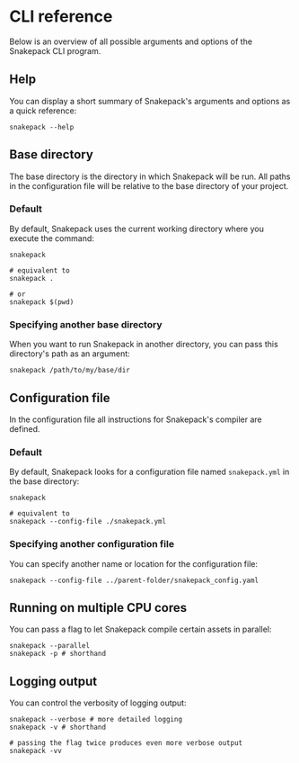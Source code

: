 # CLI reference

Below is an overview of all possible arguments and options of the Snakepack CLI program.

## Help

You can display a short summary of Snakepack's arguments and options as a quick reference:

```shell
snakepack --help
```

## Base directory

The base directory is the directory in which Snakepack will be run. All paths in the configuration file will be relative to the base directory of your project.

### Default

By default, Snakepack uses the current working directory where you execute the command:

```shell
snakepack

# equivalent to
snakepack .

# or
snakepack $(pwd)
```

### Specifying another base directory

When you want to run Snakepack in another directory, you can pass this directory's path as an argument:

```shell
snakepack /path/to/my/base/dir
```

## Configuration file

In the configuration file all instructions for Snakepack's compiler are defined.

### Default

By default, Snakepack looks for a configuration file named ``snakepack.yml`` in the base directory:

````shell
snakepack

# equivalent to
snakepack --config-file ./snakepack.yml
````

### Specifying another configuration file

You can specify another name or location for the configuration file:

````shell
snakepack --config-file ../parent-folder/snakepack_config.yaml
````

## Running on multiple CPU cores

You can pass a flag to let Snakepack compile certain assets in parallel:

````shell
snakepack --parallel
snakepack -p # shorthand
````

## Logging output

You can control the verbosity of logging output:

````shell
snakepack --verbose # more detailed logging
snakepack -v # shorthand

# passing the flag twice produces even more verbose output
snakepack -vv
````
